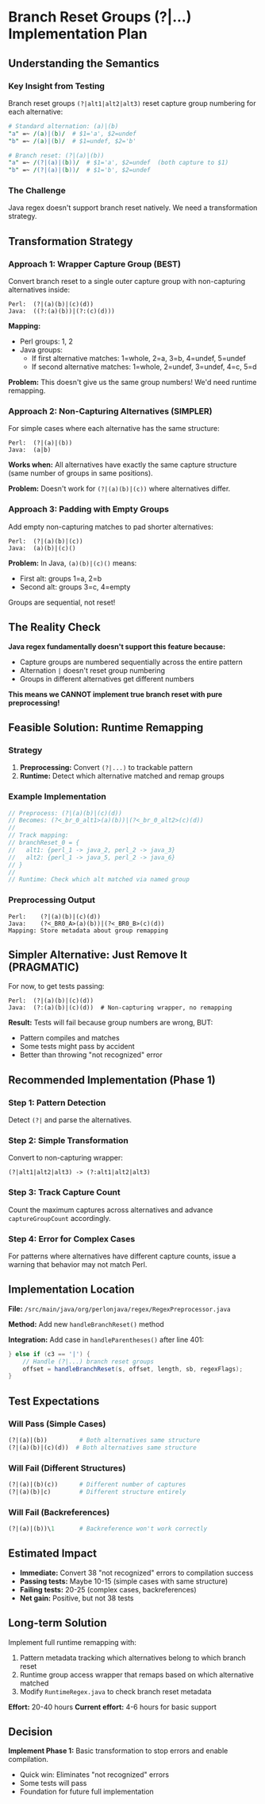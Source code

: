 # Branch Reset Groups (?|...) Implementation Plan

## Understanding the Semantics

### Key Insight from Testing
Branch reset groups `(?|alt1|alt2|alt3)` reset capture group numbering for each alternative:

```perl
# Standard alternation: (a)|(b)
"a" =~ /(a)|(b)/  # $1='a', $2=undef
"b" =~ /(a)|(b)/  # $1=undef, $2='b'

# Branch reset: (?|(a)|(b))
"a" =~ /(?|(a)|(b))/  # $1='a', $2=undef  (both capture to $1)
"b" =~ /(?|(a)|(b))/  # $1='b', $2=undef
```

### The Challenge
Java regex doesn't support branch reset natively. We need a transformation strategy.

## Transformation Strategy

### Approach 1: Wrapper Capture Group (BEST)
Convert branch reset to a single outer capture group with non-capturing alternatives inside:

```
Perl:  (?|(a)(b)|(c)(d))
Java:  ((?:(a)(b))|(?:(c)(d)))
```

**Mapping:**
- Perl groups: 1, 2
- Java groups: 
  - If first alternative matches: 1=whole, 2=a, 3=b, 4=undef, 5=undef
  - If second alternative matches: 1=whole, 2=undef, 3=undef, 4=c, 5=d

**Problem:** This doesn't give us the same group numbers! We'd need runtime remapping.

### Approach 2: Non-Capturing Alternatives (SIMPLER)
For simple cases where each alternative has the same structure:

```
Perl:  (?|(a)|(b))
Java:  (a|b)
```

**Works when:** All alternatives have exactly the same capture structure (same number of groups in same positions).

**Problem:** Doesn't work for `(?|(a)(b)|(c))` where alternatives differ.

### Approach 3: Padding with Empty Groups
Add empty non-capturing matches to pad shorter alternatives:

```
Perl:  (?|(a)(b)|(c))
Java:  (a)(b)|(c)()
```

**Problem:** In Java, `(a)(b)|(c)()` means:
- First alt: groups 1=a, 2=b
- Second alt: groups 3=c, 4=empty

Groups are sequential, not reset!

## The Reality Check

**Java regex fundamentally doesn't support this feature because:**
- Capture groups are numbered sequentially across the entire pattern
- Alternation `|` doesn't reset group numbering
- Groups in different alternatives get different numbers

**This means we CANNOT implement true branch reset with pure preprocessing!**

## Feasible Solution: Runtime Remapping

### Strategy
1. **Preprocessing:** Convert `(?|...)` to trackable pattern
2. **Runtime:** Detect which alternative matched and remap groups

### Example Implementation

```java
// Preprocess: (?|(a)(b)|(c)(d))
// Becomes: (?<_br_0_alt1>(a)(b))|(?<_br_0_alt2>(c)(d))
// 
// Track mapping:
// branchReset_0 = {
//   alt1: {perl_1 -> java_2, perl_2 -> java_3}
//   alt2: {perl_1 -> java_5, perl_2 -> java_6}
// }
//
// Runtime: Check which alt matched via named group
```

### Preprocessing Output

```
Perl:    (?|(a)(b)|(c)(d))
Java:    (?<_BR0_A>(a)(b))|(?<_BR0_B>(c)(d))
Mapping: Store metadata about group remapping
```

## Simpler Alternative: Just Remove It (PRAGMATIC)

For now, to get tests passing:

```
Perl:  (?|(a)(b)|(c)(d))
Java:  (?:(a)(b)|(c)(d))  # Non-capturing wrapper, no remapping
```

**Result:** Tests will fail because group numbers are wrong, BUT:
- Pattern compiles and matches
- Some tests might pass by accident
- Better than throwing "not recognized" error

## Recommended Implementation (Phase 1)

### Step 1: Pattern Detection
Detect `(?|` and parse the alternatives.

### Step 2: Simple Transformation
Convert to non-capturing wrapper:
```
(?|alt1|alt2|alt3) -> (?:alt1|alt2|alt3)
```

### Step 3: Track Capture Count
Count the maximum captures across alternatives and advance `captureGroupCount` accordingly.

### Step 4: Error for Complex Cases
For patterns where alternatives have different capture counts, issue a warning that behavior may not match Perl.

## Implementation Location

**File:** `/src/main/java/org/perlonjava/regex/RegexPreprocessor.java`

**Method:** Add new `handleBranchReset()` method

**Integration:** Add case in `handleParentheses()` after line 401:

```java
} else if (c3 == '|') {
    // Handle (?|...) branch reset groups
    offset = handleBranchReset(s, offset, length, sb, regexFlags);
}
```

## Test Expectations

### Will Pass (Simple Cases)
```perl
(?|(a)|(b))         # Both alternatives same structure
(?|(a)(b)|(c)(d))  # Both alternatives same structure
```

### Will Fail (Different Structures)
```perl
(?|(a)|(b)(c))      # Different number of captures
(?|(a)(b)|c)        # Different structure entirely
```

### Will Fail (Backreferences)
```perl
(?|(a)|(b))\1       # Backreference won't work correctly
```

## Estimated Impact

- **Immediate:** Convert 38 "not recognized" errors to compilation success
- **Passing tests:** Maybe 10-15 (simple cases with same structure)
- **Failing tests:** 20-25 (complex cases, backreferences)
- **Net gain:** Positive, but not 38 tests

## Long-term Solution

Implement full runtime remapping with:
1. Pattern metadata tracking which alternatives belong to which branch reset
2. Runtime group access wrapper that remaps based on which alternative matched
3. Modify `RuntimeRegex.java` to check branch reset metadata

**Effort:** 20-40 hours
**Current effort:** 4-6 hours for basic support

## Decision

**Implement Phase 1:** Basic transformation to stop errors and enable compilation.
- Quick win: Eliminates "not recognized" errors  
- Some tests will pass
- Foundation for future full implementation
